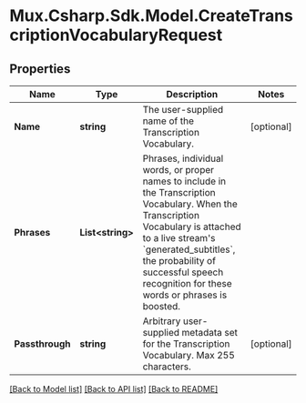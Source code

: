 # Mux.Csharp.Sdk.Model.CreateTranscriptionVocabularyRequest

## Properties

Name | Type | Description | Notes
------------ | ------------- | ------------- | -------------
**Name** | **string** | The user-supplied name of the Transcription Vocabulary. | [optional] 
**Phrases** | **List&lt;string&gt;** | Phrases, individual words, or proper names to include in the Transcription Vocabulary. When the Transcription Vocabulary is attached to a live stream&#39;s &#x60;generated_subtitles&#x60;, the probability of successful speech recognition for these words or phrases is boosted. | 
**Passthrough** | **string** | Arbitrary user-supplied metadata set for the Transcription Vocabulary. Max 255 characters. | [optional] 

[[Back to Model list]](../README.md#documentation-for-models) [[Back to API list]](../README.md#documentation-for-api-endpoints) [[Back to README]](../README.md)

